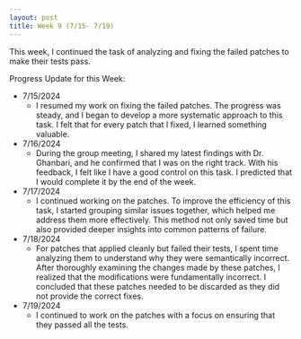 ```yaml
---
layout: post
title: Week 9 (7/15- 7/19)
---
```


This week, I continued the task of analyzing and fixing the failed patches to make their tests pass. 

Progress Update for this Week:

  - 7/15/2024
      - I resumed my work on fixing the failed patches. The progress was steady, and I began to develop a more systematic approach to this task. I felt that for every patch that I fixed, I learned something valuable.
  - 7/16/2024
      - During the group meeting, I shared my latest findings with Dr. Ghanbari, and he confirmed that I was on the right track. With his feedback, I felt like I have a good control on this task.  I predicted that I would complete it by the end of the week.   
  - 7/17/2024
      - I continued working on the patches.  To improve the efficiency of this task, I started grouping similar issues together, which helped me address them more effectively. This method not only saved time but also provided deeper insights into common patterns of failure.
  - 7/18/2024
      - For patches that applied cleanly but failed their tests, I spent time analyzing them to understand why they were semantically incorrect. After thoroughly examining the changes made by these patches, I realized that the modifications were fundamentally incorrect. I concluded that these patches needed to be discarded as they did not provide the correct fixes.
  - 7/19/2024
      - I continued to work on the patches with a focus on ensuring that they passed all the tests.

